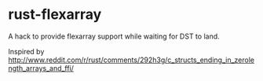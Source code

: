 rust-flexarray
==============

A hack to provide flexarray support while waiting for DST to land.

Inspired by http://www.reddit.com/r/rust/comments/292h3g/c_structs_ending_in_zerolength_arrays_and_ffi/

